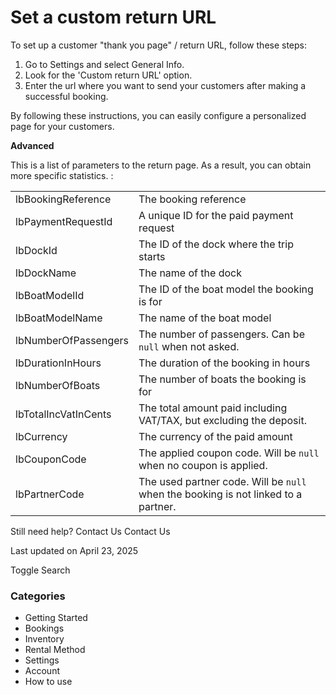 Set a custom return URL
=======================

To set up a customer "thank you page" / return URL, follow these steps:

1. Go to Settings and select General Info.
2. Look for the 'Custom return URL' option.
3. Enter the url where you want to send your customers after making a successful booking.

By following these instructions, you can easily configure a personalized page for your customers.

  

**Advanced**

This is a list of parameters to the return page. As a result, you can obtain more specific statistics. :

|  |  |
| --- | --- |
| lbBookingReference | The booking reference |
| lbPaymentRequestId | A unique ID for the paid payment request |
| lbDockId | The ID of the dock where the trip starts |
| lbDockName | The name of the dock |
| lbBoatModelId | The ID of the boat model the booking is for |
| lbBoatModelName | The name of the boat model |
| lbNumberOfPassengers | The number of passengers. Can be `null` when not asked. |
| lbDurationInHours | The duration of the booking in hours |
| lbNumberOfBoats | The number of boats the booking is for |
| lbTotalIncVatInCents | The total amount paid including VAT/TAX, but excluding the deposit. |
| lbCurrency | The currency of the paid amount |
| lbCouponCode | The applied coupon code. Will be `null` when no coupon is applied. |
| lbPartnerCode | The used partner code. Will be `null` when the booking is not linked to a partner. |

Still need help?
Contact Us
Contact Us

Last updated on April 23, 2025






Toggle Search

### Categories

* Getting Started
* Bookings
* Inventory
* Rental Method
* Settings
* Account
* How to use